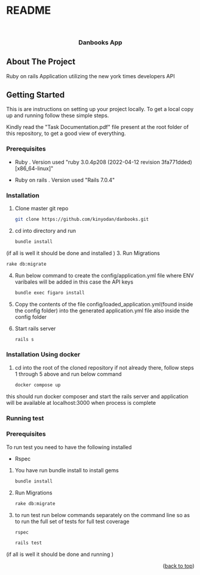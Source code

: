 # README
<!-- Improved compatibility of back to top link: See: https://github.com/othneildrew/Best-README-Template/pull/73 -->
<a name="readme-top"></a>
<!--
*** Thanks for checking out the Best-README-Template. If you have a suggestion
*** that would make this better, please fork the repo and create a pull request
*** or simply open an issue with the tag "enhancement".
*** Don't forget to give the project a star!
*** Thanks again! Now go create something AMAZING! :D
-->



<!-- PROJECT SHIELDS -->
<!--
*** I'm using markdown "reference style" links for readability.
*** Reference links are enclosed in brackets [ ] instead of parentheses ( ).
*** See the bottom of this document for the declaration of the reference variables
*** for contributors-url, forks-url, etc. This is an optional, concise syntax you may use.
*** https://www.markdownguide.org/basic-syntax/#reference-style-links
-->


<!-- PROJECT LOGO -->
<br />
<div align="center">
<h3 align="center">Danbooks App</h3>
</div>

<!-- ABOUT THE PROJECT -->
## About The Project
Ruby on rails Application utilizing the new york times developers API

<!-- GETTING STARTED -->
## Getting Started

This is are instructions on setting up your project locally.
To get a local copy up and running follow these simple steps.

Kindly read the "Task Documentation.pdf" file present at the  root folder of this repository,
to get a good view of everything.

### Prerequisites

* Ruby . Version used "ruby 3.0.4p208 (2022-04-12 revision 3fa771dded) [x86_64-linux]"
   
* Ruby on rails . Version used "Rails 7.0.4" 


### Installation
1. Clone master git repo
   ```sh
   git clone https://github.com/kinyodan/danbooks.git
   ```
2. cd into directory and run 
   ```sh
   bundle install
   ```
  (if all is well it should be done and installed )
3. Run Migrations 
   ```sh
   rake db:migrate 
   ```
4. Run below command to create the config/application.yml file where ENV varibales will be added in this case the API keys 
   ```sh
   bundle exec figaro install 
   ```
5. Copy the contents of the file config/loaded_application.yml(found inside the config folder) into the generated application.yml file also inside the config folder   
   
6. Start rails server  
   ```sh
   rails s  
   ```
### Installation Using docker
1. cd into the root of the cloned repository if not already there, follow steps 1 through 5 above and run below command
   ```sh
   docker compose up
   ```
this should run docker composer and start the rails server and application will be available at localhost:3000 when process is complete

### Running test 

### Prerequisites

To run test you need to have the following installed
* Rspec
  
1. You have run bundle install to install gems 
   ```sh
   bundle install 
   ```
2. Run Migrations 
   ```sh
   rake db:migrate 
   ```
3. to run test run below commands separately on the command line so as to run the full set of tests for full test coverage
   ```sh
   rspec 
   ```
   ```sh
   rails test 
   ```

(if all is well it should be done and running )

<p align="right">(<a href="#readme-top">back to top</a>)</p>




